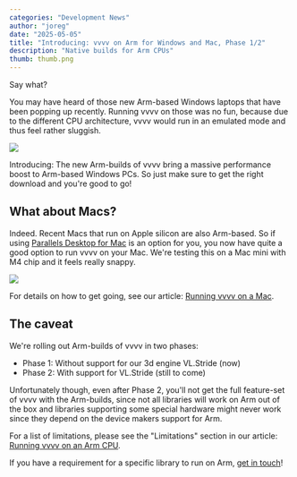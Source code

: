 ```yaml
---
categories: "Development News"
author: "joreg"
date: "2025-05-05"
title: "Introducing: vvvv on Arm for Windows and Mac, Phase 1/2"
description: "Native builds for Arm CPUs"
thumb: thumb.png
---
```


Say what? 

You may have heard of those new Arm-based Windows laptops that have been popping up recently. Running vvvv on those was no fun, because due to the different CPU architecture, vvvv would run in an emulated mode and thus feel rather sluggish. 

[![](vvvv-on-arm.png)](https://vvvv.org/download/)

Introducing: The new Arm-builds of vvvv bring a massive performance boost to Arm-based Windows PCs. So just make sure to get the right download and you're good to go!

## What about Macs?

Indeed. Recent Macs that run on Apple silicon are also Arm-based. So if using [Parallels Desktop for Mac](https://www.parallels.com/de/products/desktop/) is an option for you, you now have quite a good option to run vvvv on your Mac. We're testing this on a Mac mini with M4 chip and it feels really snappy. 

![](vvvv-on-mac.png)

For details on how to get going, see our article: [Running vvvv on a Mac](https://thegraybook.vvvv.org/reference/best-practice/vvvv-on-mac.html).

## The caveat
We're rolling out Arm-builds of vvvv in two phases:
- Phase 1: Without support for our 3d engine VL.Stride (now)
- Phase 2: With support for VL.Stride (still to come)
  
Unfortunately though, even after Phase 2, you'll not get the full feature-set of vvvv with the Arm-builds, since not all libraries will work on Arm out of the box and libraries supporting some special hardware might never work since they depend on the device makers support for Arm. 

For a list of limitations, please see the "Limitations" section in our article: [Running vvvv on an Arm CPU](https://thegraybook.vvvv.org/reference/best-practice/vvvv-on-arm.html).

If you have a requirement for a specific library to run on Arm, [get in touch](mailto:devvvvs@vvvv.org)!